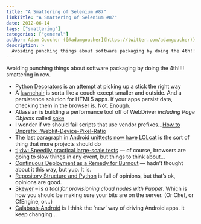 ```yaml
---
title: "A Smattering of Selenium #87"
linkTitle: "A Smattering of Selenium #87"
date: 2012-06-14
tags: ["smattering"]
categories: ["general"]
author: Adam Goucher ([@adamgoucher](https://twitter.com/adamgoucher))
description: >
  Avoiding punching things about software packaging by doing the 4th!!!!
---
```


Avoiding punching things about software packaging by doing the 4th!!!! smattering in row.

*   [Python Decorators](http://pythonconquerstheuniverse.wordpress.com/2012/04/29/python-decorators/) is an attempt at picking up a stick the right way
*   A [lawnchair](http://brian.io/lawnchair/) is sorta like a couch except smaller and outside. And a persistence solution for HTML5 apps. If your apps persist data, checking them in the browser is. Not. Enough.
*   Atlassian is building a performance tool off of WebDriver _including Page Objects_ called [soke](http://blogs.atlassian.com/2012/06/performance-and-soke/)
*   I wonder if we should fail scripts that use vendor prefixes…[How to Unprefix -Webkit-Device-Pixel-Ratio](http://www.w3.org/blog/CSS/2012/06/14/unprefix-webkit-device-pixel-ratio/)
*   The last paragraph in [Android unittests now have LOLcat](http://elvis314.wordpress.com/2012/06/13/android-unittests-now-have-lolcat/) is the sort of thing that more projects should do
*   [tl;dw: Speedily practical large-scale tests](http://nedbatchelder.com/blog/201206/tldw_speedily_practical_largescale_tests.html) — of course, browsers are going to slow things in any event, but things to think about…
*   [Continuous Deployment as a Remedy for Burnout](http://www.onebigfluke.com/2012/06/continuous-deployment-as-remedy-for.html) — hadn’t thought about it this way, but yup. It is.
*   [Repository Structure and Python](http://kennethreitz.com/repository-structure-and-python.html) is full of opinions, but that’s ok, opinions are good.
*   [Skewer](http://www.build-doctor.com/2012/04/23/skewer/) – is _a tool for provisioning cloud nodes with Puppet_. Which is how you should be making sure your bits are on the server. (Or Chef, or CfEngine, or…)
*   [Calabash-Android](http://www.dary.de/2012/04/calabash-android) is I think the ‘new’ way of driving Android apps. It keep changing…